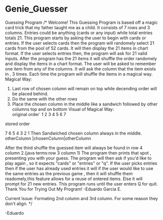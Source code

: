 # Genie_Guesser
Guessing Program 
/*
Welcome!
This Guessing Program is based off a magic card trick that my father taught me as a child.
It consists of 7 rows and 3 columns. Entries could be anything (cards or any input) while total
entries totals 21. This program starts by asking the user to begin with cards or entries.
If the user selects cards then the program will randomely select 21 cards from the pool of 52 cards.
It will then display the 21 items in chart format.
If  the user selects entries then, the program will ask for 21 valid inputs.
After the program has the 21 items it will shuffle the order randomely and display the items in a chart format.
The user will be asked to remember one item from any of the columns.
It will ask the column that the item exists in , 3 times.
Each time the program will shuffle the items in a magical way.
Magical Way:
1. Last row of chosen column will remain on top while decending order will be placed behind.
2. Do the same with the other rows
3. Place the chosen column in the middle like a sandwich followed by other columns top and on bottom
Visual of Magical Way:  
original order`
1
2
3
4
5
6
7

stored order

7
6
5
4
3
2
1
Then Sandwiched chosen column always in the middle.
otherColumn |chosenColumn|otherColumn 

After the third shuffle the guessed item will always be found in row 4 column 2.(java terms:row 3 column 1) 
The program then prints that  spot , presenting you with your guess.
The program will then ask if you'd like to play again , so it expects "cards" or "entries" or "q".
If the user picks entries then if the user has already used entries it will if the user would like to use the same
entries as the previous game , then it will shuffle them readomely,this feature allows for a reuse of entered items.
Else it will prompt for 21 new entries.
This program runs until the user enters Q for quit.
Thank You for Trying Out My Program!
-Eduardo Garcia E.


Current Issue:
Formating 2nd column and 3rd column.
For some reason they don't align.
*/

-Eduardo 
